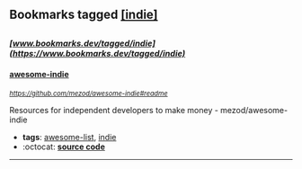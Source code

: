 ## Bookmarks tagged [[indie]](https://www.bookmarks.dev?q=[indie])

_<sup><sup>[www.bookmarks.dev/tagged/indie](https://www.bookmarks.dev/tagged/indie)</sup></sup>_
---
#### [awesome-indie](https://github.com/mezod/awesome-indie#readme)
_<sup>https://github.com/mezod/awesome-indie#readme</sup>_

Resources for independent developers to make money - mezod/awesome-indie
* **tags**: [awesome-list](../tagged/awesome-list.md), [indie](../tagged/indie.md)
* :octocat: **[source code](https://github.com/mezod/awesome-indie#readme)**
---
